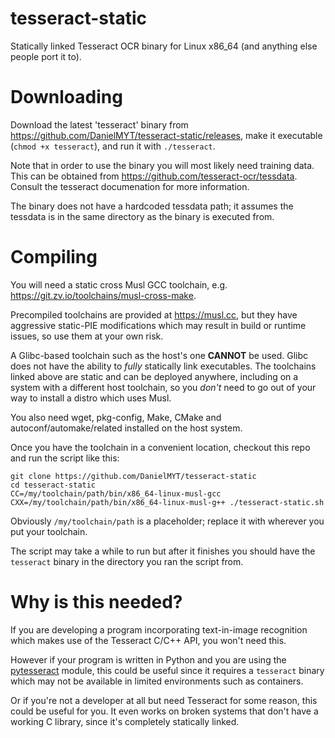 # tesseract-static
Statically linked Tesseract OCR binary for Linux x86_64 (and anything else people port it to).

# Downloading
Download the latest 'tesseract' binary from https://github.com/DanielMYT/tesseract-static/releases, make it executable (`chmod +x tesseract`), and run it with `./tesseract`.

Note that in order to use the binary you will most likely need training data. This can be obtained from https://github.com/tesseract-ocr/tessdata. Consult the tesseract documenation for more information.

The binary does not have a hardcoded tessdata path; it assumes the tessdata is in the same directory as the binary is executed from.

# Compiling
You will need a static cross Musl GCC toolchain, e.g. https://git.zv.io/toolchains/musl-cross-make.

Precompiled toolchains are provided at https://musl.cc, but they have aggressive static-PIE modifications which may result in build or runtime issues, so use them at your own risk.

A Glibc-based toolchain such as the host's one **CANNOT** be used. Glibc does not have the ability to *fully* statically link executables. The toolchains linked above are static and can be deployed anywhere, including on a system with a different host toolchain, so you *don't* need to go out of your way to install a distro which uses Musl.

You also need wget, pkg-config, Make, CMake and autoconf/automake/related installed on the host system.

Once you have the toolchain in a convenient location, checkout this repo and run the script like this:
```
git clone https://github.com/DanielMYT/tesseract-static
cd tesseract-static
CC=/my/toolchain/path/bin/x86_64-linux-musl-gcc CXX=/my/toolchain/path/bin/x86_64-linux-musl-g++ ./tesseract-static.sh
```
Obviously `/my/toolchain/path` is a placeholder; replace it with wherever you put your toolchain.

The script may take a while to run but after it finishes you should have the `tesseract` binary in the directory you ran the script from.

# Why is this needed?
If you are developing a program incorporating text-in-image recognition which makes use of the Tesseract C/C++ API, you won't need this.

However if your program is written in Python and you are using the [pytesseract](https://pypi.org/project/pytesseract) module, this could be useful since it requires a `tesseract` binary which may not be available in limited environments such as containers.

Or if you're not a developer at all but need Tesseract for some reason, this could be useful for you. It even works on broken systems that don't have a working C library, since it's completely statically linked.

